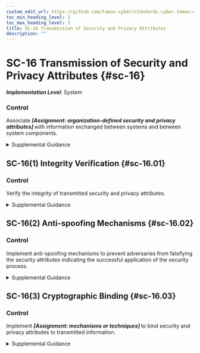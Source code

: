```yaml
---
custom_edit_url: https://github.com/tamus-cyber/standards.cyber.tamus.edu/tree/main/static/content/tamus.edu/TAMUS_profile.xml
toc_min_heading_level: 2
toc_max_heading_level: 2
title: SC-16 Transmission of Security and Privacy Attributes
description: ""
---
```


# SC-16 Transmission of Security and Privacy Attributes {#sc-16}

_**Implementation Level**_: System

### Control

Associate <strong>                  <em>[Assignment: organization-defined security and privacy attributes]</em>               </strong> with information exchanged between systems and between system components.

<details>
  <summary>Supplemental Guidance</summary>

Security and privacy attributes can be explicitly or implicitly associated with the information contained in organizational systems or system components. Attributes are abstractions that represent the basic properties or characteristics of an entity with respect to protecting information or the management of personally identifiable information. Attributes are typically associated with internal data structures, including records, buffers, and files within the system. Security and privacy attributes are used to implement access control and information flow control policies; reflect special dissemination, management, or distribution instructions, including permitted uses of personally identifiable information; or support other aspects of the information security and privacy policies. Privacy attributes may be used independently or in conjunction with security attributes.

</details>

## SC-16(1) Integrity Verification {#sc-16.01}

### Control

Verify the integrity of transmitted security and privacy attributes.

<details>
  <summary>Supplemental Guidance</summary>

Part of verifying the integrity of transmitted information is ensuring that security and privacy attributes that are associated with such information have not been modified in an unauthorized manner. Unauthorized modification of security or privacy attributes can result in a loss of integrity for transmitted information.

</details>

## SC-16(2) Anti-spoofing Mechanisms {#sc-16.02}

### Control

Implement anti-spoofing mechanisms to prevent adversaries from falsifying the security attributes indicating the successful application of the security process.

<details>
  <summary>Supplemental Guidance</summary>

Some attack vectors operate by altering the security attributes of an information system to intentionally and maliciously implement an insufficient level of security within the system. The alteration of attributes leads organizations to believe that a greater number of security functions are in place and operational than have actually been implemented.

</details>

## SC-16(3) Cryptographic Binding {#sc-16.03}

### Control

Implement <strong>                     <em>[Assignment: mechanisms or techniques]</em>                  </strong> to bind security and privacy attributes to transmitted information.

<details>
  <summary>Supplemental Guidance</summary>

Cryptographic mechanisms and techniques can provide strong security and privacy attribute binding to transmitted information to help ensure the integrity of such information.

</details>

